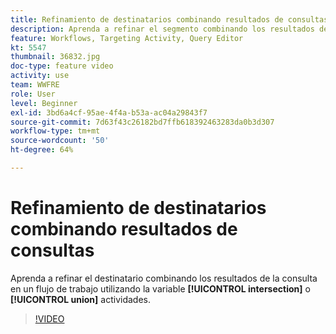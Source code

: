```yaml
---
title: Refinamiento de destinatarios combinando resultados de consultas
description: Aprenda a refinar el segmento combinando los resultados de la consulta en un flujo de trabajo mediante actividades de intersección o unión.
feature: Workflows, Targeting Activity, Query Editor
kt: 5547
thumbnail: 36832.jpg
doc-type: feature video
activity: use
team: WWFRE
role: User
level: Beginner
exl-id: 3bd6a4cf-95ae-4f4a-b53a-ac04a29843f7
source-git-commit: 7d63f43c26182bd7ffb618392463283da0b3d307
workflow-type: tm+mt
source-wordcount: '50'
ht-degree: 64%

---
```


# Refinamiento de destinatarios combinando resultados de consultas

Aprenda a refinar el destinatario combinando los resultados de la consulta en un flujo de trabajo utilizando la variable **[!UICONTROL intersection]** o **[!UICONTROL union]** actividades.

>[!VIDEO](https://video.tv.adobe.com/v/36832?quality=12)
